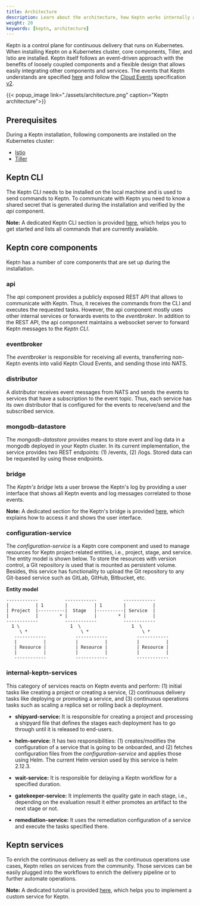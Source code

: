 ```yaml
---
title: Architecture
description: Learn about the architecture, how Keptn works internally and can be extended.
weight: 20
keywords: [keptn, architecture]
---
```


Keptn is a control plane for continuous delivery that runs on Kubernetes. When installing Keptn on a Kubernetes cluster, core components, Tiller, and Istio are installed. Keptn itself follows an event-driven approach with the benefits of loosely coupled components and a flexible design that allows easily integrating other components and services. The events that Keptn understands are specified [here](https://github.com/keptn/keptn/blob/0.5.0/specification/cloudevents.md) and follow the [Cloud Events](https://cloudevents.io/) specification [v2](https://github.com/cloudevents/spec/tree/v0.2).

{{< popup_image link="./assets/architecture.png" caption="Keptn architecture">}}

## Prerequisites

During a Keptn installation, following components are installed on the Kubernetes cluster:

- [Istio](https://istio.io)  
- [Tiller](https://helm.sh/) 

## Keptn CLI
The Keptn CLI needs to be installed on the local machine and is used to send commands to Keptn. To communicate with Keptn you need to know a shared secret that is generated during the installation and verified by the *api* component.

**Note:** A dedicated Keptn CLI section is provided [here](../../reference/cli/), which helps you to get started and lists all commands that are currently available.

## Keptn core components 

Keptn has a number of core components that are set up during the installation.

### api

The *api* component provides a publicly exposed REST API that allows to communicate with Keptn. Thus, it receives the commands from the CLI and executes the requested tasks. However, the api component mostly uses other internal services or forwards events to the *eventbroker*. In addition to the REST API, the api component maintains a websocket server to forward Keptn messages to the *Keptn CLI*.

### eventbroker

The *eventbroker* is responsible for receiving all events, transferring non-Keptn events into valid Keptn Cloud Events, and sending those into NATS.

### distributor

A *distributor* receives event messages from NATS and sends the events to services that have a subscription to the event topic. Thus, each service has its own distributor that is configured for the events to receive/send and the subscribed service.

### mongodb-datastore

The *mongodb-datastore* provides means to store event and log data in a mongodb deployed in your Keptn cluster. In its current implementation, the service provides two REST endpoints: (1) /events, (2) /logs. Stored data can be requested by using those endpoints.

### bridge

The *Keptn's bridge* lets a user browse the Keptn's log by providing a user interface that shows all Keptn events and log messages correlated to those events.

**Note:** A dedicated section for the Keptn's bridge is provided [here](../../reference/keptnsbridge/), which explains how to access it and shows the user interface.

### configuration-service

The *configuration-service* is a Keptn core component and used to manage resources for Keptn project-related entities, i.e., project, stage, and service. The entity model is shown below. To store the resources with version control, a Git repository is used that is mounted as persistent volume. Besides, this service has functionality to upload the Git repository to any Git-based service such as GitLab, GitHub, Bitbucket, etc.

**Entity model**
```
------------          ------------          ------------
|          | 1        |          | 1        |          |
| Project  |----------|  Stage   |----------| Service  |
|          |        * |          |        * |          |
------------          ------------          ------------
  1 \                   1  \                   1  \
     \ *                    \ *                    \ *
   ------------           ------------           ------------ 
   |          |           |          |           |          | 
   | Resource |           | Resource |           | Resource |  
   |          |           |          |           |          |  
   ------------           ------------           ------------ 
```

### internal-keptn-services

This category of services reacts on Keptn events and perform: (1) initial tasks like creating a project or creating a service, (2) continuous delivery tasks like deploying or promoting a service, and (3) continuous operations tasks such as scaling a replica set or rolling back a deployment.

- **shipyard-service:** It is responsible for creating a project and processing a shipyard file that defines the stages each deployment has to go through until it is released to end-users.

- **helm-service:** It has two responsibilities: (1) creates/modifies the configuration of a service that is going to be onboarded, and (2) fetches configuration files from the *configuration-service* and applies those using Helm. The current Helm version used by this service is helm 2.12.3.

- **wait-service:** It is responsible for delaying a Keptn workflow for a specified duration. 

- **gatekeeper-service:** It implements the quality gate in each stage, i.e., depending on the evaluation result it either promotes an artifact to the next stage or not.

- **remediation-service:** It uses the remediation configuration of a service and execute the tasks specified there. 

## Keptn services

To enrich the continuous delivery as well as the continuous operations use cases, Keptn relies on services from the community. Those services can be easily plugged into the workflows to enrich the delivery pipeline or to further automate operations.

**Note:** A dedicated tutorial is provided [here](../../usecases/custom-service/), which helps you to implement a custom service for Keptn.